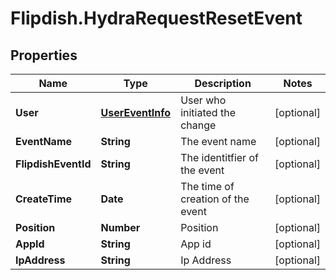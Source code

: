 # Flipdish.HydraRequestResetEvent

## Properties
Name | Type | Description | Notes
------------ | ------------- | ------------- | -------------
**User** | [**UserEventInfo**](UserEventInfo.md) | User who initiated the change | [optional] 
**EventName** | **String** | The event name | [optional] 
**FlipdishEventId** | **String** | The identitfier of the event | [optional] 
**CreateTime** | **Date** | The time of creation of the event | [optional] 
**Position** | **Number** | Position | [optional] 
**AppId** | **String** | App id | [optional] 
**IpAddress** | **String** | Ip Address | [optional] 


